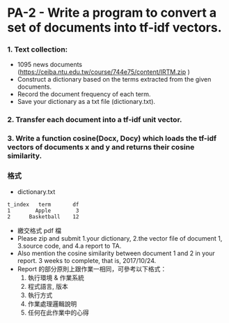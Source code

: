 # PA-2 - Write a program to convert a set of documents into tf-idf vectors.
### 1. Text collection:
- 1095 news documents (https://ceiba.ntu.edu.tw/course/744e75/content/IRTM.zip )
- Construct a dictionary based on the terms extracted from the given documents.
- Record the document frequency of each term.
- Save your dictionary as a txt file (dictionary.txt).

### 2. Transfer each document into a tf-idf unit vector.
### 3. Write a function cosine(Docx, Docy) which loads the tf-idf vectors of documents x and y and returns their cosine similarity.

### 格式
- dictionary.txt
```
t_index	  term	     df
1        Apple        3
2      Basketball    12
```
- 繳交格式 pdf 檔
- Please zip and submit 1.your dictionary, 2.the vector file of document 1, 3.source code, and 4.a report to TA.
- Also mention the cosine similarity between document 1 and 2 in your report.
3 weeks to complete, that is, 2017/10/24.
- Report 的部分原則上跟作業一相同，可參考以下格式：
	1. 執行環境 & 作業系統
	2. 程式語言, 版本
	3. 執行方式
	4. 作業處理邏輯說明 
	5. 任何在此作業中的心得
